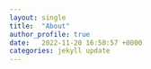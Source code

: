 ```yaml
---
layout: single
title:  "About"
author_profile: true
date:   2022-11-20 16:50:57 +0000
categories: jekyll update
---
```



